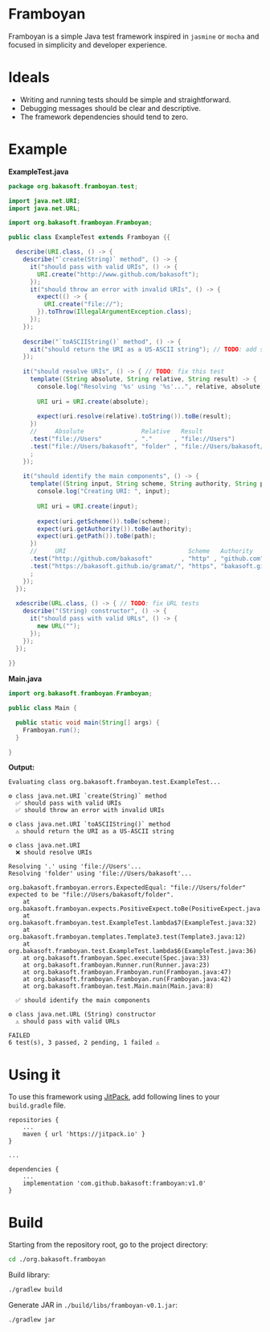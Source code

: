 # Framboyan

Framboyan is a simple Java test framework inspired in `jasmine` or `mocha` and focused in simplicity and developer experience.

# Ideals

- Writing and running tests should be simple and straightforward.
- Debugging messages should be clear and descriptive.
- The framework dependencies should tend to zero.

# Example

**ExampleTest.java**

```java
package org.bakasoft.framboyan.test;

import java.net.URI;
import java.net.URL;

import org.bakasoft.framboyan.Framboyan;

public class ExampleTest extends Framboyan {{

  describe(URI.class, () -> {
    describe("`create(String)` method", () -> {
      it("should pass with valid URIs", () -> {
        URI.create("http://www.github.com/bakasoft");
      });
      it("should throw an error with invalid URIs", () -> {
        expect(() -> {
          URI.create("file://");
        }).toThrow(IllegalArgumentException.class);
      });
    });
    
    describe("`toASCIIString()` method", () -> {
      xit("should return the URI as a US-ASCII string"); // TODO: add spec
    });
    
    it("should resolve URIs", () -> { // TODO: fix this test
      template((String absolute, String relative, String result) -> {
        console.log("Resolving '%s' using '%s'...", relative, absolute);
        
        URI uri = URI.create(absolute);
        
        expect(uri.resolve(relative).toString()).toBe(result);
      })
      //     Absolute                Relative   Result
      .test("file://Users"         , "."      , "file://Users")
      .test("file://Users/bakasoft", "folder" , "file://Users/bakasoft/folder")
      ;
    });
    
    it("should identify the main components", () -> {
      template((String input, String scheme, String authority, String path) -> {
        console.log("Creating URI: ", input);
        
        URI uri = URI.create(input);
        
        expect(uri.getScheme()).toBe(scheme);
        expect(uri.getAuthority()).toBe(authority);
        expect(uri.getPath()).toBe(path);
      })
      //     URI                                  Scheme   Authority             Path
      .test("http://github.com/bakasoft"        , "http" , "github.com"        , "/bakasoft")
      .test("https://bakasoft.github.io/gramat/", "https", "bakasoft.github.io", "/gramat/")
      ;
    });
  });
  
  xdescribe(URL.class, () -> { // TODO: fix URL tests
    describe("(String) constructor", () -> {
      it("should pass with valid URLs", () -> {
        new URL("");
      });
    });
  });
  
}}
```

**Main.java**

```java
import org.bakasoft.framboyan.Framboyan;

public class Main {

  public static void main(String[] args) {
    Framboyan.run();
  }

}
```

**Output:**

```
Evaluating class org.bakasoft.framboyan.test.ExampleTest...

⚙️ class java.net.URI `create(String)` method
  ✅ should pass with valid URIs
  ✅ should throw an error with invalid URIs

⚙️ class java.net.URI `toASCIIString()` method
  ⚠️ should return the URI as a US-ASCII string

⚙️ class java.net.URI
  ❌ should resolve URIs

Resolving '.' using 'file://Users'...
Resolving 'folder' using 'file://Users/bakasoft'...

org.bakasoft.framboyan.errors.ExpectedEqual: "file://Users/folder" expected to be "file://Users/bakasoft/folder".
	at org.bakasoft.framboyan.expects.PositiveExpect.toBe(PositiveExpect.java:28)
	at org.bakasoft.framboyan.test.ExampleTest.lambda$7(ExampleTest.java:32)
	at org.bakasoft.framboyan.templates.Template3.test(Template3.java:12)
	at org.bakasoft.framboyan.test.ExampleTest.lambda$6(ExampleTest.java:36)
	at org.bakasoft.framboyan.Spec.execute(Spec.java:33)
	at org.bakasoft.framboyan.Runner.run(Runner.java:23)
	at org.bakasoft.framboyan.Framboyan.run(Framboyan.java:47)
	at org.bakasoft.framboyan.Framboyan.run(Framboyan.java:42)
	at org.bakasoft.framboyan.test.Main.main(Main.java:8)

  ✅ should identify the main components

⚙️ class java.net.URL (String) constructor
  ⚠️ should pass with valid URLs

FAILED
6 test(s), 3 passed, 2 pending, 1 failed ⚠️
```

# Using it

To use this framework using [JitPack](https://jitpack.io/), add following lines to your `build.gradle` file.

```
repositories {
	...
	maven { url 'https://jitpack.io' }
}

...

dependencies {
	...
	implementation 'com.github.bakasoft:framboyan:v1.0'
}
```

# Build

Starting from the repository root, go to the project directory:

```sh
cd ./org.bakasoft.framboyan
```

Build library:

```sh
./gradlew build
```

Generate JAR in `./build/libs/framboyan-v0.1.jar`:

```sh
./gradlew jar
```
